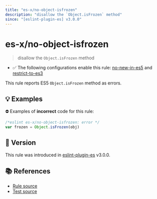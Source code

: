 ```yaml
---
title: "es-x/no-object-isfrozen"
description: "disallow the `Object.isFrozen` method"
since: "[eslint-plugin-es] v3.0.0"
---
```


# es-x/no-object-isfrozen
> disallow the `Object.isFrozen` method

- ✅ The following configurations enable this rule: [no-new-in-es5] and [restrict-to-es3]

This rule reports ES5 `Object.isFrozen` method as errors.

## 💡 Examples

⛔ Examples of **incorrect** code for this rule:

<eslint-playground type="bad">

```js
/*eslint es-x/no-object-isfrozen: error */
var frozen = Object.isFrozen(obj)
```

</eslint-playground>

## 🚀 Version

This rule was introduced in [eslint-plugin-es] v3.0.0.

[eslint-plugin-es]: https://github.com/mysticatea/eslint-plugin-es

## 📚 References

- [Rule source](https://github.com/eslint-community/eslint-plugin-es-x/blob/master/lib/rules/no-object-isfrozen.js)
- [Test source](https://github.com/eslint-community/eslint-plugin-es-x/blob/master/tests/lib/rules/no-object-isfrozen.js)

[no-new-in-es5]: ../configs/index.md#no-new-in-es5
[restrict-to-es3]: ../configs/index.md#restrict-to-es3

